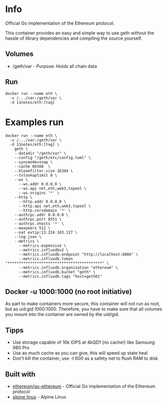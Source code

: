 # Info
Official Go implementation of the Ethereum protocol. 

This container provides an easy and simple way to use geth without the hassle of library dependencies and compiling the source yourself.

## Volumes
* /geth/var - Purpose: Holds all chain data

## Run
```shell
docker run --name eth \
  -v /.../var:/geth/var \
  -d 11notes/eth:[tag]
```

# Examples run
```shell
docker run --name eth \
  -v /.../var:/geth/var \
  -d 11notes/eth:[tag] \
    geth \
    --datadir "/geth/var" \
    --config "/geth/etc/config.toml" \
    --syncmode=snap \
    --cache 66560  \
    --bloomfilter.size 16384 \
    --txlookuplimit 0 \
    --ws \
      --ws.addr 0.0.0.0 \
      --ws.api net,eth,web3,txpool \
      --ws.origins '*' \
    --http \
      --http.addr 0.0.0.0 \
      --http.api net,eth,web3,txpool \
      --http.corsdomain '*' \
    --authrpc.addr 0.0.0.0 \
    --authrpc.port 8551 \
    --authrpc.vhosts '*' \
    --maxpeers 512 \
    --nat extip:13.224.103.127 \
    --log.json \
    --metrics \
      --metrics.expensive \
      --metrics.influxdbv2 \
      --metrics.influxdb.endpoint "http://localhost:8086" \
      --metrics.influxdb.token "******************************************" \
      --metrics.influxdb.organization "ethereum" \
      --metrics.influxdb.bucket "geth" \
      --metrics.influxdb.tags "host=geth01"
```

## Docker -u 1000:1000 (no root initiative)
As part to make containers more secure, this container will not run as root, but as uid:gid 1000:1000. Therefore, you have to make sure that all volumes you mount into the container are owned by the uid/gid.

## Tipps
* Use storage capable of 10k IOPS at 4kQD1 (no cache!) like Samsung 980 Pro
* Use as much cache as you can give, this will speed up state heal
* Don't kill the container, use -t 600 as a safety net to flush RAM to disk

## Built with
* [ethereum/go-ethereum](https://github.com/ethereum/go-ethereum) - Official Go implementation of the Ethereum protocol
* [alpine linux](https://alpinelinux.org/) - Alpine Linux